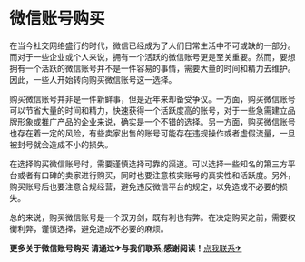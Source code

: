 # 微信账号购买

在当今社交网络盛行的时代，微信已经成为了人们日常生活中不可或缺的一部分。而对于一些企业或个人来说，拥有一个活跃的微信账号更是至关重要。然而，要想拥有一个活跃的微信账号并不是一件容易的事情，需要大量的时间和精力去维护。因此，一些人开始转向购买微信账号这一选择。

购买微信账号并非是一件新鲜事，但是近年来却备受争议。一方面，购买微信账号可以节省大量的时间和精力，快速获得一个活跃度高的账号，对于一些急需建立品牌形象或推广产品的企业来说，确实是一个不错的选择。另一方面，购买微信账号也存在着一定的风险，有些卖家出售的账号可能存在违规操作或者虚假流量，一旦被封号就会造成不小的损失。

在选择购买微信账号时，需要谨慎选择可靠的渠道。可以选择一些知名的第三方平台或者有口碑的卖家进行购买，同时也要注意核实账号的真实性和活跃度。另外，购买账号后也要注意合规经营，避免违反微信平台的规定，以免造成不必要的损失。

总的来说，购买微信账号是一个双刃剑，既有利也有弊。在决定购买之前，需要权衡利弊，谨慎选择，避免造成不必要的麻烦。

**更多关于微信账号购买 请通过✈与我们联系,感谢阅读！**[点我联系✈](https://img.k02.cc)